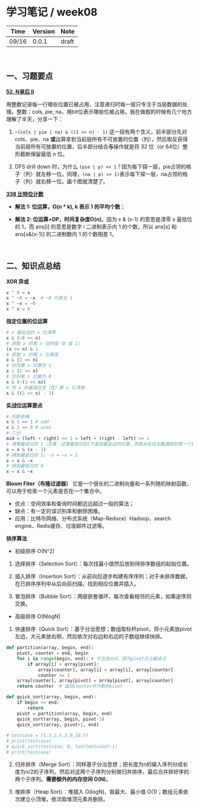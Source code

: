 # 学习笔记 / week08

|Time|Version|Note|
|---|---|---|
|09/16|0.0.1|draft|

</br>

## 一、习题要点

**[52. N皇后 II](52_N皇后II.py)**

用整数记录每一行哪些位置已被占用，注意递归时每一层只专注于当层数据的处理。整数：cols, pie, na，用bit位表示哪些位被占用。我在做题的时候有几个地方理解了半天，分享一下：

1. `~(cols | pie | na) & ((1 << n) - 1)` 这一段有两个含义，前半部分先对 cols、pie、na **或**运算拿到当前层所有不可放置的位置（列），然后取反获得当前层所有可放置的位置，后半部分结合**与**操作就是将 32 位（or 64位）整形截断保留最低 n 位。

2. DFS drill down 时，为什么 `(pie | p) << 1`？因为每下探一层，pie占领的格子（列）就左移一位。同理，`(na | p) >> 1)`表示每下探一层，na占领的格子（列）就右移一位。画个图就清楚了。

**[338 比特位计数](338_比特位计数.py)**

- **解法 1: 位运算，O(n * k), k 表示 1 的平均个数**；

- **解法 2: 位运算+DP，时间复杂度O(n)**。因为 x & (x-1) 的意思是清零 x 最低位的 1，而 ans[i] 的意思是数字 i 二进制表示内 1 的个数，所以 ans[x] 和 ans[x&(x-1)] 的二进制数内 1 的个数相差 1。

<br/>

## 二、知识点总结

**XOR 异或**

```python
x ^ 0 = x
x ^ ~0 = ~x  # ~0 代表全 1
x ^ ~x = ~0
x ^ x = 0
```

**指定位置的位运算**

```python
# x 最右边的 n 位清零
x & (~0 << n)
# 获取 x 的第 n 位的值（0 或 1）
(x >> n) & 1
# 获取 x 的第 n 位幂值
x & (1 << n)
# 仅将第 n 位置为 1
x | (1 << n)
# 仅将第 n 位置为 0
x & (~(1 << n))
# 将 x 的最高位至（含）第 n 位清零
x & ((1 << n) - 1)
```

**实战位运算要点**

```python
# 判断奇偶
x & 1 == 1 # odd
x & 1 == 0 # oven
# 二分
mid = (left + right) >> 1 = left + (right - left) >> 1
# 清零最低位的 1（注意：这里最低位的1不是说最右边的位置，而是从右往左数遇到的第一个1的位置）
x = x & (x - 1)
# 得到最低位的 1; -x = ~x + 1
x = x & -x
# 得到最低位的 0
x = x & ~x
```

**Bloom Fiter（布隆过滤器）**
它是一个很长的二进制向量和一系列随机映射函数，可以用于检索一个元素是否在一个集合中。
- 优点：空间效率和查询时间都远远超过一般的算法；
- 缺点：有一定的误识别率和删除困难。
- 应用：比特币网络、分布式系统（Map-Reduce）Hadoop、search engine、Redis缓存、垃圾邮件过滤等。

**排序算法**

- 初级排序 O(N^2)

1. 选择排序（Selection Sort）：每次找最小值然后放到待排序数组的起始位置。

2. 插入排序（Insertion Sort）：从前向后逐步构建有序序列；对于未排序数据，在已排序序列中从后向前扫描，找到相应位置并插入。

3. 冒泡排序（Bubble Sort）：两层嵌套循环，每次查看相邻的元素，如果逆序则交换。

- 高级排序 O(NlogN)

1. 快速排序（Quick Sort）：基于分治思想；数组取标杆pivot，将小元素放pivot左边，大元素放右侧，然后依次对右边和右边的子数组继续快排。

```python
def partition(array, begin, end):
    pivot, counter = end, begin
    for i in range(begin, end): # 不包含end，因为pivot已占据该点
        if array[i] < array[pivot]:
            array[counter], array[i] = array[i], array[counter]
            counter += 1
    array[counter], array[pivot] = array[pivot], array[counter]
    return counter  # 返回counter作为新的pivot

def quick_sort(array, begin, end):
    if begin >= end:
        return
    pivot = partition(array, begin, end)
    quick_sort(array, begin, pivot-1)
    quick_sort(array, pivot+1, end)
    
# testcase = [1,3,2,6,2,9,10,5]
# print(testcase)
# quick_sort(testcase, 0, len(testcase)-1)
# print(testcase)
```

2. 归并排序（Merge Sort）：同样基于分治思想；把长度为n的输入序列分成长度为n/2的子序列，然后对这两个子序列分别做归并排序，最后合并排好序的两个子序列。**需要额外的内存空间 O(N)**。

3. 堆排序（Heap Sort）：堆插入 O(logN)，取最大、最小值 O(1)；数组元素依次建立小顶堆，依次取堆顶元素并删除。